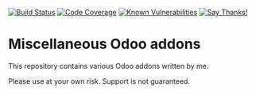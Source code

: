 [![Build Status](https://travis-ci.org/naglis/misc-addons.svg?branch=10.0)](https://travis-ci.org/naglis/misc-addons)
[![Code Coverage](https://codecov.io/gh/naglis/misc-addons/branch/10.0/graph/badge.svg)](https://codecov.io/gh/naglis/misc-addons)
[![Known Vulnerabilities](https://snyk.io/test/github/naglis/misc-addons/10.0/badge.svg)](https://snyk.io/test/github/naglis/misc-addons)
[![Say Thanks!](https://img.shields.io/badge/Say%20Thanks-!-1EAEDB.svg)](https://saythanks.io/to/naglis)

# Miscellaneous Odoo addons

This repository contains various Odoo addons written by me.

Please use at your own risk. Support is not guaranteed.
